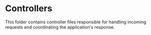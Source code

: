 # Controllers

This folder contains controller files responsible for handling incoming requests and coordinating the application's response. 

 